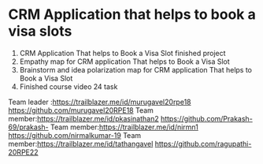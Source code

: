 # CRM Application that helps to book a visa slots
1. CRM Application That helps to Book a Visa Slot finished project
2. Empathy map for CRM application That helps to Book a Visa Slot
3. Brainstorm and idea polarization map for CRM application That helps to Book a Visa Slot
4. Finished course video 24 task

Team leader :https://trailblazer.me/id/murugavel20rpe18
             https://github.com/murugavel20RPE18
Team member:https://trailblazer.me/id/pkasinathan2
            https://github.com/Prakash-69/prakash-
Team member:https://trailblazer.me/id/nirmn1
            https://github.com/nirmalkumar-19 
Team member:https://trailblazer.me/id/tathangavel
            https://github.com/ragupathi-20RPE22
